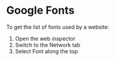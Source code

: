 # Google Fonts

To get the list of fonts used by a website:

1. Open the web inspector
2. Switch to the Network tab
3. Select Font along the top
